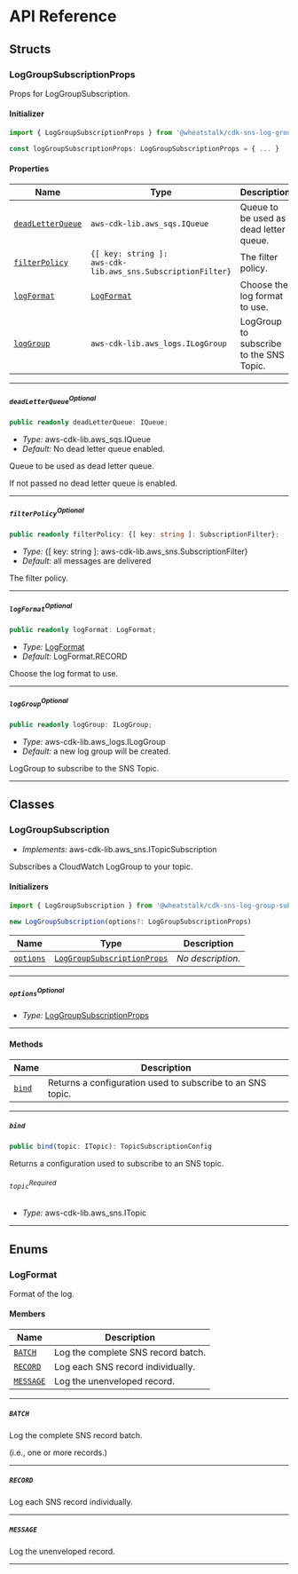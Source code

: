# API Reference <a name="API Reference" id="api-reference"></a>


## Structs <a name="Structs" id="Structs"></a>

### LogGroupSubscriptionProps <a name="LogGroupSubscriptionProps" id="@wheatstalk/cdk-sns-log-group-subscription.LogGroupSubscriptionProps"></a>

Props for LogGroupSubscription.

#### Initializer <a name="Initializer" id="@wheatstalk/cdk-sns-log-group-subscription.LogGroupSubscriptionProps.Initializer"></a>

```typescript
import { LogGroupSubscriptionProps } from '@wheatstalk/cdk-sns-log-group-subscription'

const logGroupSubscriptionProps: LogGroupSubscriptionProps = { ... }
```

#### Properties <a name="Properties" id="Properties"></a>

| **Name** | **Type** | **Description** |
| --- | --- | --- |
| <code><a href="#@wheatstalk/cdk-sns-log-group-subscription.LogGroupSubscriptionProps.property.deadLetterQueue">deadLetterQueue</a></code> | <code>aws-cdk-lib.aws_sqs.IQueue</code> | Queue to be used as dead letter queue. |
| <code><a href="#@wheatstalk/cdk-sns-log-group-subscription.LogGroupSubscriptionProps.property.filterPolicy">filterPolicy</a></code> | <code>{[ key: string ]: aws-cdk-lib.aws_sns.SubscriptionFilter}</code> | The filter policy. |
| <code><a href="#@wheatstalk/cdk-sns-log-group-subscription.LogGroupSubscriptionProps.property.logFormat">logFormat</a></code> | <code><a href="#@wheatstalk/cdk-sns-log-group-subscription.LogFormat">LogFormat</a></code> | Choose the log format to use. |
| <code><a href="#@wheatstalk/cdk-sns-log-group-subscription.LogGroupSubscriptionProps.property.logGroup">logGroup</a></code> | <code>aws-cdk-lib.aws_logs.ILogGroup</code> | LogGroup to subscribe to the SNS Topic. |

---

##### `deadLetterQueue`<sup>Optional</sup> <a name="deadLetterQueue" id="@wheatstalk/cdk-sns-log-group-subscription.LogGroupSubscriptionProps.property.deadLetterQueue"></a>

```typescript
public readonly deadLetterQueue: IQueue;
```

- *Type:* aws-cdk-lib.aws_sqs.IQueue
- *Default:* No dead letter queue enabled.

Queue to be used as dead letter queue.

If not passed no dead letter queue is enabled.

---

##### `filterPolicy`<sup>Optional</sup> <a name="filterPolicy" id="@wheatstalk/cdk-sns-log-group-subscription.LogGroupSubscriptionProps.property.filterPolicy"></a>

```typescript
public readonly filterPolicy: {[ key: string ]: SubscriptionFilter};
```

- *Type:* {[ key: string ]: aws-cdk-lib.aws_sns.SubscriptionFilter}
- *Default:* all messages are delivered

The filter policy.

---

##### `logFormat`<sup>Optional</sup> <a name="logFormat" id="@wheatstalk/cdk-sns-log-group-subscription.LogGroupSubscriptionProps.property.logFormat"></a>

```typescript
public readonly logFormat: LogFormat;
```

- *Type:* <a href="#@wheatstalk/cdk-sns-log-group-subscription.LogFormat">LogFormat</a>
- *Default:* LogFormat.RECORD

Choose the log format to use.

---

##### `logGroup`<sup>Optional</sup> <a name="logGroup" id="@wheatstalk/cdk-sns-log-group-subscription.LogGroupSubscriptionProps.property.logGroup"></a>

```typescript
public readonly logGroup: ILogGroup;
```

- *Type:* aws-cdk-lib.aws_logs.ILogGroup
- *Default:* a new log group will be created.

LogGroup to subscribe to the SNS Topic.

---

## Classes <a name="Classes" id="Classes"></a>

### LogGroupSubscription <a name="LogGroupSubscription" id="@wheatstalk/cdk-sns-log-group-subscription.LogGroupSubscription"></a>

- *Implements:* aws-cdk-lib.aws_sns.ITopicSubscription

Subscribes a CloudWatch LogGroup to your topic.

#### Initializers <a name="Initializers" id="@wheatstalk/cdk-sns-log-group-subscription.LogGroupSubscription.Initializer"></a>

```typescript
import { LogGroupSubscription } from '@wheatstalk/cdk-sns-log-group-subscription'

new LogGroupSubscription(options?: LogGroupSubscriptionProps)
```

| **Name** | **Type** | **Description** |
| --- | --- | --- |
| <code><a href="#@wheatstalk/cdk-sns-log-group-subscription.LogGroupSubscription.Initializer.parameter.options">options</a></code> | <code><a href="#@wheatstalk/cdk-sns-log-group-subscription.LogGroupSubscriptionProps">LogGroupSubscriptionProps</a></code> | *No description.* |

---

##### `options`<sup>Optional</sup> <a name="options" id="@wheatstalk/cdk-sns-log-group-subscription.LogGroupSubscription.Initializer.parameter.options"></a>

- *Type:* <a href="#@wheatstalk/cdk-sns-log-group-subscription.LogGroupSubscriptionProps">LogGroupSubscriptionProps</a>

---

#### Methods <a name="Methods" id="Methods"></a>

| **Name** | **Description** |
| --- | --- |
| <code><a href="#@wheatstalk/cdk-sns-log-group-subscription.LogGroupSubscription.bind">bind</a></code> | Returns a configuration used to subscribe to an SNS topic. |

---

##### `bind` <a name="bind" id="@wheatstalk/cdk-sns-log-group-subscription.LogGroupSubscription.bind"></a>

```typescript
public bind(topic: ITopic): TopicSubscriptionConfig
```

Returns a configuration used to subscribe to an SNS topic.

###### `topic`<sup>Required</sup> <a name="topic" id="@wheatstalk/cdk-sns-log-group-subscription.LogGroupSubscription.bind.parameter.topic"></a>

- *Type:* aws-cdk-lib.aws_sns.ITopic

---





## Enums <a name="Enums" id="Enums"></a>

### LogFormat <a name="LogFormat" id="@wheatstalk/cdk-sns-log-group-subscription.LogFormat"></a>

Format of the log.

#### Members <a name="Members" id="Members"></a>

| **Name** | **Description** |
| --- | --- |
| <code><a href="#@wheatstalk/cdk-sns-log-group-subscription.LogFormat.BATCH">BATCH</a></code> | Log the complete SNS record batch. |
| <code><a href="#@wheatstalk/cdk-sns-log-group-subscription.LogFormat.RECORD">RECORD</a></code> | Log each SNS record individually. |
| <code><a href="#@wheatstalk/cdk-sns-log-group-subscription.LogFormat.MESSAGE">MESSAGE</a></code> | Log the unenveloped record. |

---

##### `BATCH` <a name="BATCH" id="@wheatstalk/cdk-sns-log-group-subscription.LogFormat.BATCH"></a>

Log the complete SNS record batch.

(i.e., one or more records.)

---


##### `RECORD` <a name="RECORD" id="@wheatstalk/cdk-sns-log-group-subscription.LogFormat.RECORD"></a>

Log each SNS record individually.

---


##### `MESSAGE` <a name="MESSAGE" id="@wheatstalk/cdk-sns-log-group-subscription.LogFormat.MESSAGE"></a>

Log the unenveloped record.

---

